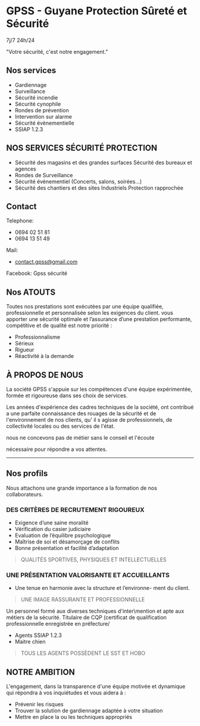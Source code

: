 # GPSS - Guyane Protection Sûreté et Sécurité

7j/7 24h/24

"Votre sécurité, c'est notre engagement."

## Nos services

- Gardiennage
- Surveillance
- Sécurité incendie
- Sécurité cynophile
- Rondes de prévention
- Intervention sur alarme
- Sécurité évènementielle
- SSIAP 1.2.3


## NOS SERVICES SÉCURITÉ PROTECTION

- Sécurité des magasins et des grandes surfaces Sécurité des bureaux et agences
- Rondes de Surveillance
- Sécurité évènementiel (Concerts, salons, soirées...)
- Sécurité des chantiers et des sites Industriels Protection rapprochée

## Contact

Telephone:

- 0694 02 51 81
- 0694 13 51 49

Mail:

- contact.gpss@gmail.com

Facebook:
Gpss sécurité


## Nos ATOUTS

Toutes nos prestations sont exécutées par une équipe qualifiée, professionnelle et personnalisée selon les exigences du client. vous apporter une sécurité optimale et l’assurance d’une prestation performante, compétitive et de qualité est notre priorité :

- Professionnalisme
- Sérieux
- Rigueur
- Réactivité à la demande

## À PROPOS DE NOUS

La société GPSS s'appuie sur les compétences d'une équipe expérimentée, formée et rigoureuse dans ses choix de services.

Les années d'expérience des cadres techniques de la société, ont contribué a une parfaite connaissance des rouages de la sécurité et de l'environnement de nos clients, qu' il s agisse de professionnels, de collectivité locales ou des services de l'état.

nous ne concevons pas de métier sans le conseil et l'écoute

nécessaire pour répondre a vos attentes.


---

## Nos profils

Nous attachons une grande importance a la formation de nos collaborateurs.

### DES CRITÈRES DE RECRUTEMENT RIGOUREUX

- Exigence d’une saine moralité
- Vérification du casier judiciaire
- Evaluation de l’équilibre psychologique
- Maîtrise de soi et désamorçage de conflits
- Bonne présentation et facilité d’adaptation

> QUALITÉS SPORTIVES, PHYSIQUES ET INTELLECTUELLES

### UNE PRÉSENTATION VALORISANTE ET ACCUEILLANTS

- Une tenue en harmonie avec la structure et l’environne- ment du client.

> UNE IMAGE RASSURANTE ET PROFESSIONNELLE

Un personnel formé aux diverses techniques d'inter\mention et apte aux métiers de la sécurité.
Titulaire de CQP (certificat de qualification professionnelle enregistrée en préfecture/

- Agents SSIAP 1.2.3
- Maitre chien

> TOUS LES AGENTS POSSÈDENT LE SST ET HOBO

## NOTRE AMBITION

L'engagement, dans la transparence d'une équipe motivée et dynamique qui répondra à vos inquiétudes et vous aidera à :

- Prévenir les risques
- Trouver la solution de gardiennage adaptée à votre situation
- Mettre en place la ou les techniques appropriés
